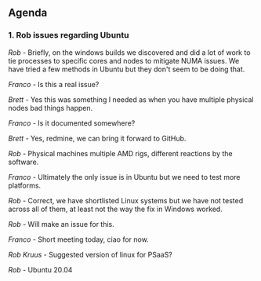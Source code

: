 ## Agenda

### 1. Rob issues regarding Ubuntu

_Rob_ - Briefly, on the windows builds we discovered and did a lot of work to tie processes to specific cores and nodes to mitigate NUMA issues. We have tried a few methods in Ubuntu but they don't seem to be doing that.

_Franco_ - Is this a real issue?

_Brett_ - Yes this was something I needed as when you have multiple physical nodes bad things happen.

_Franco_ - Is it documented somewhere? 

_Brett_ - Yes, redmine, we can bring it forward to GitHub.

_Rob_ - Physical machines multiple AMD rigs, different reactions by the software.

_Franco_ - Ultimately the only issue is in Ubuntu but we need to test more platforms.

_Rob_ - Correct, we have shortlisted Linux systems but we have not tested across all of them, at least not the way the fix in Windows worked.

_Rob_ - Will make an issue for this.

_Franco_ - Short meeting today, ciao for now.

_Rob Kruus_ - Suggested version of linux for PSaaS?

_Rob_ - Ubuntu 20.04